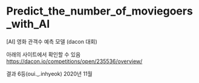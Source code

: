# Predict_the_number_of_moviegoers_with_AI
[AI] 영화 관객수 예측 모델 (dacon 대회)

아래의 사이트에서 확인할 수 있음
https://dacon.io/competitions/open/235536/overview/

결과 6등(oui._.inhyeok)
2020년 11월 
